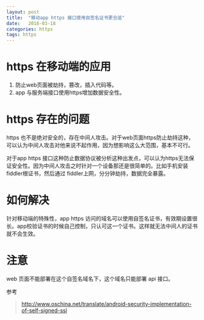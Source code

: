 ```yaml
---
layout: post
title:  "移动app https 接口使用自签名证书更合适"
date:   2016-03-18
categories: https
tags: https
---
```


# https 在移动端的应用 #

1. 防止web页面被劫持，篡改，插入代码等。
2. app 与服务端接口使用https增加数据安全性。


# https 存在的问题 #

https 也不是绝对安全的，存在中间人攻击。对于web页面https防止劫持这种，可以认为中间人攻击对他来说不起作用，因为想影响这么大范围，基本不可行。

对于app https 接口这种防止数据协议被分析这种出发点，可以认为https无法保证安全性。因为中间人攻击之时针对一个设备那还是很简单的。比如手机安装fiddler根证书，然后通过 fiddler上网，分分钟劫持，数据完全暴露。


# 如何解决 #

针对移动端的特殊性，app https 访问的域名可以使用自签名证书，有效期设置很长。app校验证书的时候自己控制，只认可这一个证书。这样就无法中间人的证书就不会生效。

# 注意 #

web 页面不能部署在这个自签名域名下，这个域名只能部署 api 接口。


参考

> http://www.oschina.net/translate/android-security-implementation-of-self-signed-ssl